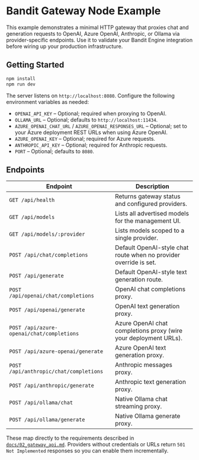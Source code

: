 # Bandit Gateway Node Example

This example demonstrates a minimal HTTP gateway that proxies chat and generation requests to OpenAI, Azure OpenAI, Anthropic, or Ollama via provider-specific endpoints. Use it to validate your Bandit Engine integration before wiring up your production infrastructure.

## Getting Started
```bash
npm install
npm run dev
```

The server listens on `http://localhost:8080`. Configure the following environment variables as needed:

- `OPENAI_API_KEY` – Optional; required when proxying to OpenAI.
- `OLLAMA_URL` – Optional; defaults to `http://localhost:11434`.
- `AZURE_OPENAI_CHAT_URL` / `AZURE_OPENAI_RESPONSES_URL` – Optional; set to your Azure deployment REST URLs when using Azure OpenAI.
- `AZURE_OPENAI_KEY` – Optional; required for Azure requests.
- `ANTHROPIC_API_KEY` – Optional; required for Anthropic requests.
- `PORT` – Optional; defaults to `8080`.

## Endpoints
| Endpoint | Description |
| --- | --- |
| `GET /api/health` | Returns gateway status and configured providers. |
| `GET /api/models` | Lists all advertised models for the management UI. |
| `GET /api/models/:provider` | Lists models scoped to a single provider. |
| `POST /api/chat/completions` | Default OpenAI-style chat route when no provider override is set. |
| `POST /api/generate` | Default OpenAI-style text generation route. |
| `POST /api/openai/chat/completions` | OpenAI chat completions proxy. |
| `POST /api/openai/generate` | OpenAI text generation proxy. |
| `POST /api/azure-openai/chat/completions` | Azure OpenAI chat completions proxy (wire your deployment URLs). |
| `POST /api/azure-openai/generate` | Azure OpenAI text generation proxy. |
| `POST /api/anthropic/chat/completions` | Anthropic messages proxy. |
| `POST /api/anthropic/generate` | Anthropic text generation proxy. |
| `POST /api/ollama/chat` | Native Ollama chat streaming proxy. |
| `POST /api/ollama/generate` | Native Ollama generate proxy. |

These map directly to the requirements described in [`docs/02_gateway_api.md`](../../docs/02_gateway_api.md). Providers without credentials or URLs return `501 Not Implemented` responses so you can enable them incrementally.
